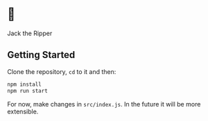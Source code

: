 # :hocho:
Jack the Ripper

## Getting Started
Clone the repository, `cd` to it and then:
```bash
npm install
npm run start
```

For now, make changes in `src/index.js`. In the future it will be more extensible. 
